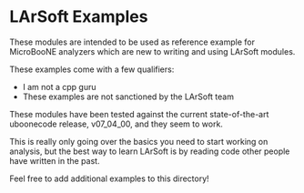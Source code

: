 # LArSoft Examples

These modules are intended to be used as reference example for MicroBooNE 
analyzers which are new to writing and using LArSoft modules. 

These examples come with a few qualifiers:
* I am not a cpp guru
* These examples are not sanctioned by the LArSoft team

These modules have been tested against the current state-of-the-art
uboonecode release, v07_04_00, and they seem to work.

This is really only going over the basics you need to start working on 
analysis, but the best way to learn LArSoft is by reading code 
other people have written in the past.

Feel free to add additional examples to this directory!

